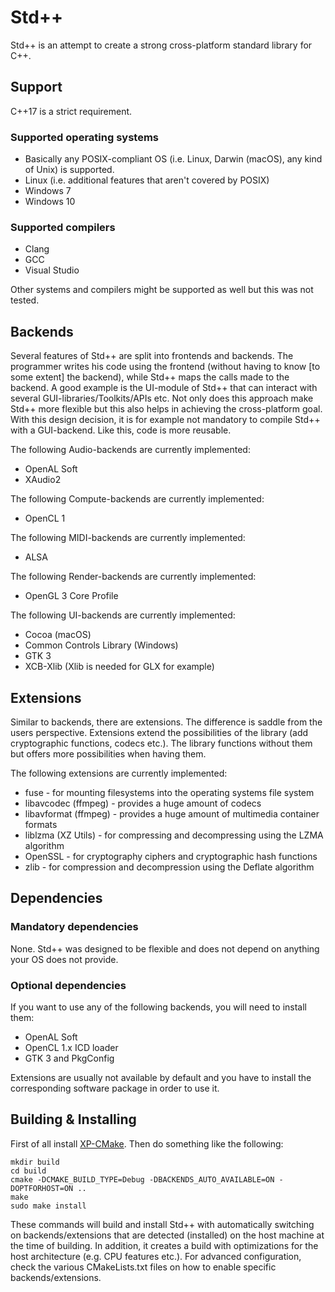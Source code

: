 # Std++
Std++ is an attempt to create a strong cross-platform standard library for C++.

## Support

C++17 is a strict requirement.

### Supported operating systems
* Basically any POSIX-compliant OS (i.e. Linux, Darwin (macOS), any kind of Unix) is supported.
* Linux (i.e. additional features that aren't covered by POSIX)
* Windows 7
* Windows 10

### Supported compilers
* Clang
* GCC
* Visual Studio

Other systems and compilers might be supported as well but this was not tested.

## Backends
Several features of Std++ are split into frontends and backends.
The programmer writes his code using the frontend (without having to know [to some extent] the backend), while Std++ maps the calls made to the backend.
A good example is the UI-module of Std++ that can interact with several GUI-libraries/Toolkits/APIs etc.
Not only does this approach make Std++ more flexible but this also helps in achieving the cross-platform goal.
With this design decision, it is for example not mandatory to compile Std++ with a GUI-backend.
Like this, code is more reusable.

The following Audio-backends are currently implemented:
* OpenAL Soft
* XAudio2

The following Compute-backends are currently implemented:
* OpenCL 1

The following MIDI-backends are currently implemented:
* ALSA

The following Render-backends are currently implemented:
* OpenGL 3 Core Profile

The following UI-backends are currently implemented:
* Cocoa (macOS)
* Common Controls Library (Windows)
* GTK 3
* XCB-Xlib (Xlib is needed for GLX for example)

## Extensions
Similar to backends, there are extensions. The difference is saddle from the users perspective.
Extensions extend the possibilities of the library (add cryptographic functions, codecs etc.).
The library functions without them but offers more possibilities when having them.

The following extensions are currently implemented:
* fuse - for mounting filesystems into the operating systems file system
* libavcodec (ffmpeg) - provides a huge amount of codecs
* libavformat (ffmpeg) - provides a huge amount of multimedia container formats
* liblzma (XZ Utils) - for compressing and decompressing using the LZMA algorithm
* OpenSSL - for cryptography ciphers and cryptographic hash functions
* zlib - for compression and decompression using the Deflate algorithm

## Dependencies

### Mandatory dependencies

None.
Std++ was designed to be flexible and does not depend on anything your OS does not provide.

### Optional dependencies

If you want to use any of the following backends, you will need to install them:
* OpenAL Soft
* OpenCL 1.x ICD loader
* GTK 3 and PkgConfig

Extensions are usually not available by default and you have to install the corresponding software package in order to use it.

## Building & Installing
First of all install [XP-CMake](https://github.com/aczwink/XP-CMake).
Then do something like the following:
```
mkdir build
cd build
cmake -DCMAKE_BUILD_TYPE=Debug -DBACKENDS_AUTO_AVAILABLE=ON -DOPTFORHOST=ON ..
make
sudo make install
```
These commands will build and install Std++ with automatically switching on backends/extensions that are detected (installed) on the host machine at the time of building. In addition, it creates a build with optimizations for the host architecture (e.g. CPU features etc.). For advanced configuration, check the various CMakeLists.txt files on how to enable specific backends/extensions.
